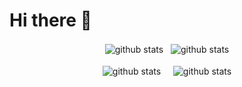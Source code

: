 # Hi there 👋

<!--
**Nirjhar100/Nirjhar100** is a ✨ _special_ ✨ repository because its `README.md` (this file) appears on your GitHub profile.

Here are some ideas to get you started:

- 🔭 I’m currently working on ...
- 🌱 I’m currently learning ...
- 👯 I’m looking to collaborate on ...
- 🤔 I’m looking for help with ...
- 💬 Ask me about ...
- 📫 How to reach me: ...
- 😄 Pronouns: ...
- ⚡ Fun fact: ...
-->

<div align='center'>
    <img align="center"  src="https://github-readme-stats.vercel.app/api/top-langs/?username=MartinHeinz&langs_count=3&bg_color=071A2C&icon_color=4194FD&show_icons=true&count_private=true&theme=tokyonight&line_height=27&text_color=FFFFFF&hide_border=false&border_radius=10" alt="github stats"/>&nbsp;&nbsp;
    <img align="center" src="https://github-readme-stats.vercel.app/api?username=Nirjhar100&bg_color=071A2C&icon_color=4194FD&show_icons=true&count_private=true&theme=tokyonight&line_height=27&text_color=FFFFFF&hide_border=false&border_radius=10" alt="github stats"/>
</div>
<br/>
<div align='center'>
    <img align="center" src="https://github-readme-stats.vercel.app/api/pin/?username=Nirjhar100&repo=Starwars&bg_color=071A2C&icon_color=4194FD&show_icons=true&count_private=true&theme=tokyonight&line_height=27&text_color=FFFFFF&hide_border=false&border_radius=10" alt="github stats"/>&nbsp;&nbsp;&nbsp;&nbsp;
    <img align="center" src="https://github-readme-stats.vercel.app/api/pin/?username=Nirjhar100&repo=Major-FakeNews&bg_color=071A2C&icon_color=4194FD&show_icons=true&count_private=true&theme=tokyonight&line_height=27&text_color=FFFFFF&hide_border=false&border_radius=10" alt="github stats"/>
</div>

